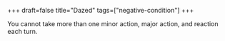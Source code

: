 +++
draft=false
title="Dazed"
tags=["negative-condition"]
+++

You cannot take more than one minor action, major action, and reaction each turn.
